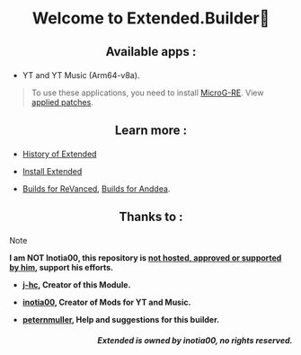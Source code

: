 # <p align="center"> Welcome to Extended.Builder🔧

## <p align="center"> Available apps :
- YT and YT Music (Arm64-v8a).
> To use these applications, you need to install [MicroG-RE](https://github.com/WSTxda/MicroG-RE/releases/latest). View [applied patches](https://github.com/kevinr99089/Extended.Builder/blob/main/config.toml).

## <p align="center"> Learn more :
- [History of Extended](https://github.com/kevinr99089/Extended.Builder/blob/main/history.md)

- [Install Extended](https://github.com/kevinr99089/Extended.Builder/blob/main/install.md)

- [Builds for ReVanced](https://github.com/Kevinr99089/ReVanced.Builder), [Builds for Anddea](https://github.com/Kevinr99089/Anddea.Builder).

## <p align="center"> Thanks to :
>[!NOTE]
> **I am NOT Inotia00, this repository is [not hosted, approved or supported by him](https://github.com/kevinr99089/Extended.Builder/blob/main/history.md#-warning-), support his efforts.**
- **[j-hc](https://github.com/j-hc), Creator of this Module.**

- **[inotia00](https://github.com/inotia00), Creator of Mods for YT and Music.**

- **[peternmuller](https://github.com/peternmuller), Help and suggestions for this builder.**

##### <p align="right"> **Extended is owned by inotia00, no rights reserved.**
